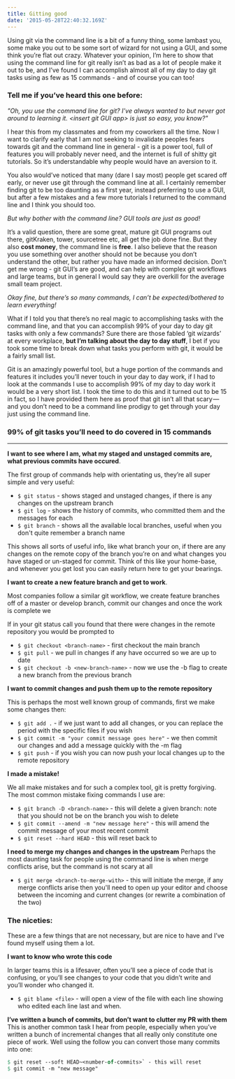 ```yaml
---
title: Gitting good
date: '2015-05-28T22:40:32.169Z'
---
```


Using git via the command line is a bit of a funny thing, some lambast you, some make you out to be some sort of wizard for not using a GUI, and some think you’re flat out crazy. Whatever your opinion, I’m here to show that using the command line for git really isn’t as bad as a lot of people make it out to be, and I’ve found I can accomplish almost all of my day to day git tasks using as few as 15 commands - and of course you can too!

### **Tell me if you’ve heard this one before:**

<div class="quote">
<em>"Oh, you use the command line for git? I’ve always wanted to but never got around to learning it. &lt;insert git GUI app&gt; is just so easy, you know?"</em>
</div>

I hear this from my classmates and from my coworkers all the time. Now I want to clarify early that I am not seeking to invalidate peoples fears towards git and the command line in general - git is a power tool, full of features you will probably never need, and the internet is full of shitty git tutorials. So it’s understandable why people would have an aversion to it.

You also would’ve noticed that many (dare I say most) people get scared off early, or never use git through the command line at all. I certainly remember finding git to be too daunting as a first year, instead preferring to use a GUI, but after a few mistakes and a few more tutorials I returned to the command line and I think you should too.

<div class="quote">
<em>But why bother with the command line? GUI tools are just as good!</em>
</div>

It’s a valid question, there are some great, mature git GUI programs out there, gitKraken, tower, sourcetree etc, all get the job done fine.
But they also **cost money**, the command line is **free**. I also believe that the reason you use something over another should not be because you don’t understand the other, but rather you have made an informed decision. Don’t get me wrong - git GUI’s are good, and can help with complex git workflows and large teams, but in general I would say they are overkill for the average small team project.

<div class="quote">
<em>Okay fine, but there’s so many commands, I can’t be expected/bothered to learn everything!</em>
</div>

What if I told you that there’s no real magic to accomplishing tasks with the command line, and that you can accomplish 99% of your day to day git tasks with only a few commands? Sure there are those fabled ‘git wizards’ at every workplace, **but I’m talking about the day to day stuff**, I bet if you took some time to break down what tasks you perform with git, it would be a fairly small list.

Git is an amazingly powerful tool, but a huge portion of the commands and features it includes you’ll never touch in your day to day work, if I had to look at the commands I use to accomplish 99% of my day to day work it would be a very short list. I took the time to do this and it turned out to be 15 in fact, so I have provided them here as proof that git isn’t all that scary — and you don’t need to be a command line prodigy to get through your day just using the command line.

### **99% of git tasks you’ll need to do covered in 15 commands**

---

**I want to see where I am, what my staged and unstaged commits are, what previous commits have occured**.

The first group of commands help with orientating us, they’re all super simple and very useful:

- `$ git status` - shows staged and unstaged changes, if there is any changes on the upstream branch
- `$ git log` - shows the history of commits, who committed them and the messages for each
- `$ git branch` - shows all the available local branches, useful when you don't quite remember a branch name

This shows all sorts of useful info, like what branch your on, if there are any changes on the remote copy of the branch you’re on and what changes you have staged or un-staged for commit. Think of this like your home-base, and whenever you get lost you can easily return here to get your bearings.

**I want to create a new feature branch and get to work**.

Most companies follow a similar git workflow, we create feature branches off of a master or develop branch, commit our changes and once the work is complete we

If in your git status call you found that there were changes in the remote repository you would be prompted to

- `$ git checkout <branch-name>` - first checkout the main branch
- `$ git pull` - we pull in changes if any have occurred so we are up to date
- `$ git checkout -b <new-branch-name>` - now we use the -b flag to create a new branch from the previous branch

**I want to commit changes and push them up to the remote repository**

This is perhaps the most well known group of commands, first we make some changes then:

- `$ git add .` - if we just want to add all changes, or you can replace the period with the specific files if you wish
- `$ git commit -m "your commit message goes here"` - we then commit our changes and add a message quickly with the -m flag
- `$ git push` - if you wish you can now push your local changes up to the remote repository

**I made a mistake!**

We all make mistakes and for such a complex tool, git is pretty forgiving. The most common mistake fixing commands I use are:

- `$ git branch -D <branch-name>` - this will delete a given branch: note that you should not be on the branch you wish to delete
- `$ git commit --amend -m "new message here"` - this will amend the commit message of your most recent commit
- `$ git reset --hard HEAD` - this will reset back to

**I need to merge my changes and changes in the upstream**
Perhaps the most daunting task for people using the command line is when merge conflicts arise, but the command is not scary at all

- `$ git merge <branch-to-merge-with>` - this will initiate the merge, if any merge conflicts arise then you'll need to open up your editor and choose between the incoming and current changes (or rewrite a combination of the two)

### **The niceties:**

These are a few things that are not necessary, but are nice to have and I’ve found myself using them a lot.

**I want to know who wrote this code**

In larger teams this is a lifesaver, often you’ll see a piece of code that is confusing, or you’ll see changes to your code that you didn’t write and you’ll wonder who changed it.

- `$ git blame <file>` - will open a view of the file with each line showing who edited each line last and when.

**I’ve written a bunch of commits, but don’t want to clutter my PR with them**
This is another common task I hear from people, especially when you’ve written a bunch of incremental changes that all really only constitute one piece of work. Well using the follow you can convert those many commits into one:

```p
$ git reset --soft HEAD~<number-of-commits>` - this will reset
$ git commit -m "new message"
```
